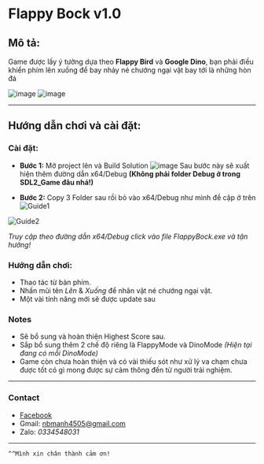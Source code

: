 # Flappy Bock v1.0
## Mô tả: 
Game được lấy ý tưởng dựa theo **Flappy Bird** và **Google Dino**, bạn phải điều khiển phím lên xuống để bay nhảy né chướng ngại vật bay tới là những hòn đá

![image](https://github.com/bamenh/FlappyBock/assets/150647664/7a5cfae1-9de3-4c3a-bc23-cdb089b2a14e)
![image](https://github.com/bamenh/FlappyBock/assets/150647664/fa19d1d3-a949-4530-87f1-4c9ef267c61b)

***
## Hướng dẫn chơi và cài đặt: 
### Cài đặt:
- **Bước 1:** Mở project lên và Build Solution
![image](https://github.com/bamenh/FlappyBock/assets/150647664/20208c35-a9c9-4df0-a665-262d6d04a975)
 Sau bước này sẽ xuất hiện thêm đường dẫn x64/Debug **(Không phải folder Debug ở trong SDL2_Game đâu nhá!)**

-  **Bước 2:** Copy 3 Folder sau rồi bỏ vào x64/Debug như mình đề cập ở trên
  ![Guide1](https://github.com/bamenh/FlappyBock/assets/150647664/4f682d92-d8f0-45c5-b1c6-c45923f06f88)

![Guide2](https://github.com/bamenh/FlappyBock/assets/150647664/6014e44e-b05f-4c04-85d7-e911e7dedaff)
  
  *Truy cập theo đường dẫn x64/Debug click vào file FlappyBock.exe và tận hưởng!*
### Hướng dẫn chơi:
- Thao tác từ bàn phím.
- Nhấn mũi tên *Lên* & *Xuống* để nhân vật né chướng ngại vật.
- Một vài tính năng mới sẽ được update sau

### Notes
- Sẽ bổ sung và hoàn thiện Highest Score sau.
- Sắp bổ sung thêm 2 chế độ riêng là FlappyMode và DinoMode *(Hiện tại đang có mỗi DinoMode)*
- Game còn chưa hoàn thiện và có vài thiếu sót như xử lý va chạm chưa được tốt có gì mong được sự cảm thông đến từ người trải nghiệm.
***
### Contact 
- [Facebook](https://www.facebook.com/csuet5/)
- Gmail: nbmanh4505@gmail.com
- Zalo: *0334548031*
***
    ^^Mình xin chân thành cảm ơn!
